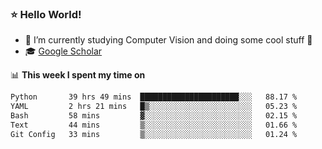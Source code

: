### ⭐️ Hello World!

<!--
**hologerry/hologerry** is a ✨ _special_ ✨ repository because its `README.md` (this file) appears on your GitHub profile.

Here are some ideas to get you started:

- 🔭 I’m currently working and studying on Computer Vision
- 🌱 I’m currently learning at Peking University
- 💬 Ask me about 
- 📫 How to reach me: E-mail
- 😄 Pronouns: he/his
- ⚡ Fun fact: Music is the Power
-->


- 🔭 I’m currently studying Computer Vision and doing some cool stuff 🤖
- 🎓 [Google Scholar](https://scholar.google.com/citations?user=3ykqW9wAAAAJ&hl=en)


📊 **This week I spent my time on**

<!--START_SECTION:waka-->

```txt
Python       39 hrs 49 mins  ██████████████████████░░░   88.17 %
YAML         2 hrs 21 mins   █▒░░░░░░░░░░░░░░░░░░░░░░░   05.23 %
Bash         58 mins         ▓░░░░░░░░░░░░░░░░░░░░░░░░   02.15 %
Text         44 mins         ▒░░░░░░░░░░░░░░░░░░░░░░░░   01.66 %
Git Config   33 mins         ▒░░░░░░░░░░░░░░░░░░░░░░░░   01.24 %
```

<!--END_SECTION:waka-->
